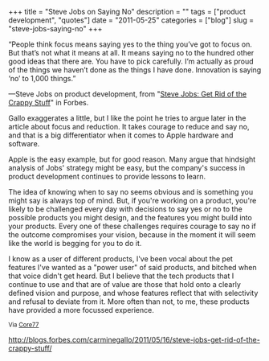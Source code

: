 +++
title = "Steve Jobs on Saying No"
description = ""
tags = ["product development", "quotes"]
date = "2011-05-25"
categories = ["blog"]
slug = "steve-jobs-saying-no"
+++



  <p class="dek">“People think focus means saying yes to the thing you’ve got to focus on.  But that’s not what it means at all.  It means saying no to the hundred other good ideas that there are. You have to pick carefully.  I’m actually as proud of the things we haven’t done as the things I have done.  Innovation is saying ‘no’ to 1,000 things.”</p>
<p>&#8212;Steve Jobs on product development, from "<a href="http://blogs.forbes.com/carminegallo/2011/05/16/steve-jobs-get-rid-of-the-crappy-stuff/">Steve Jobs: Get Rid of the Crappy Stuff</a>" in Forbes.</p>
<p>Gallo exaggerates a little, but I like the point he tries to argue later in the article about focus and reduction. It takes courage to reduce and say no, and that is a big differentiator when it comes to Apple hardware and software. </p>
<p>Apple is the easy example, but for good reason. Many argue that hindsight analysis of Jobs' strategy might be easy, but the company's success in product development continues to provide lessons to learn. </p>
<p>The idea of knowing when to say no seems obvious and is something you might say is always top of mind. But, if you're working on a product, you're likely to be challenged every day with decisions to say yes or no to the possible products you might design, and the features you might build into your products. Every one of these challenges requires courage to say no if the outcome compromises your vision, because in the moment it will seem like the world is begging for you to do it.</p>
<p>I know as a user of different products, I've been vocal about the pet features I've wanted as a "power user" of said products, and bitched when that voice didn't get heard. But I believe that the tech products that I continue to use and that are of value are those that hold onto a clearly defined vision and purpose, and whose features reflect that with selectivity and refusal to deviate from it. More often than not, to me, these products have provided a more focussed experience. </p>
<p><small>Via <a href="http://www.core77.com/blog/object_culture/carmine_gallo_on_the_root_of_apples_less-is-more_philosophy_19407">Core77</a></small></p>
    
  <a href="http://blogs.forbes.com/carminegallo/2011/05/16/steve-jobs-get-rid-of-the-crappy-stuff/">http://blogs.forbes.com/carminegallo/2011/05/16/steve-jobs-get-rid-of-the-crappy-stuff/</a>
